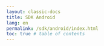 ```yaml
---
layout: classic-docs
title: SDK Android
lang: en
permalink: /sdk/android/index.html
toc: true # table of contents
---
```

